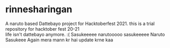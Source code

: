 # rinnesharingan
A naruto based Dattebayo project for Hacktoberfest 2021.
this is a trial repository for hacktober fest 20-21
<br/>
life isn't dattebayo anymore. :(
Sasukeeeee
narutooooo
sasukeeeee
Naruto
Sasukeee
Again mera mann kr hai update krne kaa
